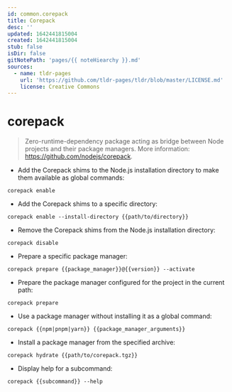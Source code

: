 ```yaml
---
id: common.corepack
title: Corepack
desc: ''
updated: 1642441815004
created: 1642441815004
stub: false
isDir: false
gitNotePath: 'pages/{{ noteHiearchy }}.md'
sources:
  - name: tldr-pages
    url: 'https://github.com/tldr-pages/tldr/blob/master/LICENSE.md'
    license: Creative Commons
---
```

# corepack

> Zero-runtime-dependency package acting as bridge between Node projects and their package managers.
> More information: <https://github.com/nodejs/corepack>.

- Add the Corepack shims to the Node.js installation directory to make them available as global commands:

`corepack enable`

- Add the Corepack shims to a specific directory:

`corepack enable --install-directory {{path/to/directory}}`

- Remove the Corepack shims from the Node.js installation directory:

`corepack disable`

- Prepare a specific package manager:

`corepack prepare {{package_manager}}@{{version}} --activate`

- Prepare the package manager configured for the project in the current path:

`corepack prepare`

- Use a package manager without installing it as a global command:

`corepack {{npm|pnpm|yarn}} {{package_manager_arguments}}`

- Install a package manager from the specified archive:

`corepack hydrate {{path/to/corepack.tgz}}`

- Display help for a subcommand:

`corepack {{subcommand}} --help`

